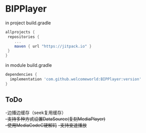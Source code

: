 # BIPPlayer
in project build.gradle
```gradle
allprojects {
 repositories {
    ...
    maven { url "https://jitpack.io" }
 }
}
  ```
  
  in module build.gradle
  ```gradle
  dependencies {
    implementation 'com.github.welcomeworld:BIPPlayer:version'
}
  ```
## ToDo
-边播边缓存（seek复用缓存）  
~~-支持多种方式设置DataSource(复刻MediaPlayer)~~  
~~-使用MediaCodeC硬解码~~
~~-支持变速播放~~